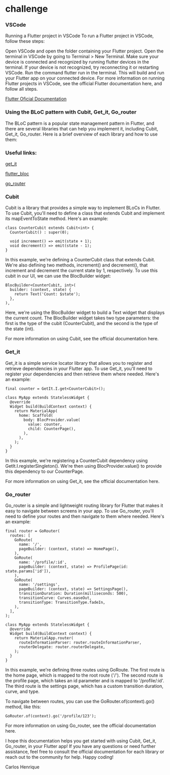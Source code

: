 #  challenge

### VSCode

Running a Flutter project in VSCode
To run a Flutter project in VSCode, follow these steps:

Open VSCode and open the folder containing your Flutter project.
Open the terminal in VSCode by going to Terminal > New Terminal.
Make sure your device is connected and recognized by running flutter devices in the terminal. If your device is not recognized, try reconnecting it or restarting VSCode.
Run the command flutter run in the terminal. This will build and run your Flutter app on your connected device.
For more information on running Flutter projects in VSCode, see the official Flutter documentation here, and follow all steps.

[Flutter Oficial Documentation](https://docs.flutter.dev/get-started/install)

### Using the BLoC pattern with Cubit, Get_it, Go_router
The BLoC pattern is a popular state management pattern in Flutter, and there are several libraries that can help you implement it, including Cubit, Get_it, Go_router. Here is a brief overview of each library and how to use them:

### Useful links:

[get_it](https://pub.dev/packages/get_it)

[flutter_bloc](https://pub.dev/packages/flutter_bloc)

[go_router](https://pub.dev/packages/go_router)


### Cubit
Cubit is a library that provides a simple way to implement BLoCs in Flutter. To use Cubit, you'll need to define a class that extends Cubit and implement its mapEventToState method. Here's an example:

```
class CounterCubit extends Cubit<int> {
  CounterCubit() : super(0);

  void increment() => emit(state + 1);
  void decrement() => emit(state - 1);
}
```

In this example, we're defining a CounterCubit class that extends Cubit<int>. We're also defining two methods, increment() and decrement(), that increment and decrement the current state by 1, respectively. To use this cubit in our UI, we can use the BlocBuilder widget:

```
BlocBuilder<CounterCubit, int>(
  builder: (context, state) {
    return Text('Count: $state');
  },
),
```

Here, we're using the BlocBuilder widget to build a Text widget that displays the current count. The BlocBuilder widget takes two type parameters: the first is the type of the cubit (CounterCubit), and the second is the type of the state (int).

For more information on using Cubit, see the official documentation here.

### Get_it
Get_it is a simple service locator library that allows you to register and retrieve dependencies in your Flutter app. To use Get_it, you'll need to register your dependencies and then retrieve them where needed. Here's an example:

```
final counter = GetIt.I.get<CounterCubit>();

class MyApp extends StatelessWidget {
  @override
  Widget build(BuildContext context) {
    return MaterialApp(
      home: Scaffold(
        body: BlocProvider.value(
          value: counter,
          child: CounterPage(),
        ),
      ),
    );
  }
}
```

In this example, we're registering a CounterCubit dependency using GetIt.I.registerSingleton(). We're then using BlocProvider.value() to provide this dependency to our CounterPage.

For more information on using Get_it, see the official documentation here.

### Go_router
Go_router is a simple and lightweight routing library for Flutter that makes it easy to navigate between screens in your app. To use Go_router, you'll need to define your routes and then navigate to them where needed. Here's an example:

```
final router = GoRouter(
  routes: [
    GoRoute(
      name: '/',
      pageBuilder: (context, state) => HomePage(),
    ),
    GoRoute(
      name: '/profile/:id',
      pageBuilder: (context, state) => ProfilePage(id: state.params['id']),
    ),
    GoRoute(
      name: '/settings',
      pageBuilder: (context, state) => SettingsPage(),
      transitionDuration: Duration(milliseconds: 500),
      transitionCurve: Curves.easeOut,
      transitionType: TransitionType.fadeIn,
    ),
  ],
);

class MyApp extends StatelessWidget {
  @override
  Widget build(BuildContext context) {
    return MaterialApp.router(
      routeInformationParser: router.routeInformationParser,
      routerDelegate: router.routerDelegate,
    );
  }
}
```

In this example, we're defining three routes using GoRoute. The first route is the home page, which is mapped to the root route ('/'). The second route is the profile page, which takes an id parameter and is mapped to '/profile/:id'. The third route is the settings page, which has a custom transition duration, curve, and type.

To navigate between routes, you can use the GoRouter.of(context).go() method, like this:

```
GoRouter.of(context).go('/profile/123');
```

For more information on using Go_router, see the official documentation here.

I hope this documentation helps you get started with using Cubit, Get_it, Go_router, in your Flutter app! If you have any questions or need further assistance, feel free to consult the official documentation for each library or reach out to the
community for help. Happy coding!



Carlos Henrique
